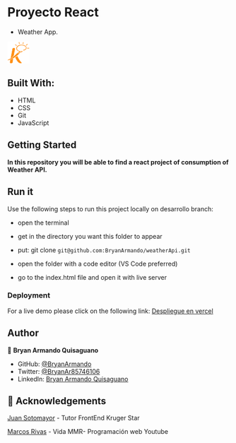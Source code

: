 # Proyecto React

- Weather App.

<img src='public/kruger.png' width=50px>

## Built With:

- HTML
- CSS
- Git
- JavaScript

## Getting Started

**In this repository you will be able to find a react project of consumption of Weather API.**

## Run it

Use the following steps to run this project locally on desarrollo branch:

- open the terminal

- get in the directory you want this folder to appear

- put: git clone `git@github.com:BryanArmando/weatherApi.git`

- open the folder with a code editor (VS Code preferred)

- go to the index.html file and open it with live server

### Deployment

For a live demo please click on the following link:
[Despliegue en vercel](https://react-proyect-ecom.vercel.app/tareas)



## Author

👤 **Bryan Armando Quisaguano**

- GitHub: [@BryanArmando](https://github.com/BryanArmando)
- Twitter: [@BryanAr85746106](https://twitter.com/BryanAr85746106)
- LinkedIn: [Bryan Armando Quisaguano](https://www.linkedin.com/in/bryan-quisaguano/)

## 🤝 Acknowledgements

[Juan Sotomayor](https://github.com/Juanse7793) - Tutor FrontEnd Kruger Star

[Marcos Rivas](https://github.com/marcosrivasr) - Vida MMR- Programación web Youtube
